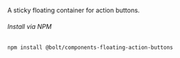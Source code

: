 A sticky floating container for action buttons.

###### Install via NPM

```
npm install @bolt/components-floating-action-buttons
```
